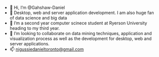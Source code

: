 - 👋 Hi, I’m @Gahshaw-Daniel
- 👀 Desktop, web and server application development. I am also huge fan of data science and big data
- 🌱 I’m a second year computer scinece student at Ryerson University heading to my third year.
- 💞️ I’m looking to collaborate on data mining techniques, application and visualization process as well as the development for desktop, web and server applications.
- 📫 nigussiedanieltoronto@gmail.com

<!---
Gahshaw-Daniel/Gahshaw-Daniel is a ✨ special ✨ repository because its `README.md` (this file) appears on your GitHub profile.
You can click the Preview link to take a look at your changes.
--->
